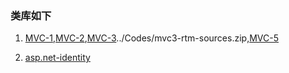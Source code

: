 ### 类库如下

1. [MVC-1](../Codes/mvc1-rtm-sources.zip),[MVC-2](../Codes/mvc2-rtm-sources.zip),[MVC-3]()../Codes/mvc3-rtm-sources.zip,[MVC-5](../Codes/mvc5-rtm-sources.zip)

2. [asp.net-identity](../Codes/aspnetidentity.zip)